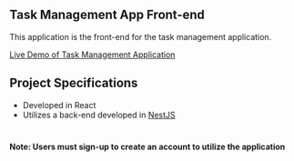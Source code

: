 ## Task Management App Front-end

This application is the front-end for the task management application.

[Live Demo of Task Management Application](https://grigsby9.github.io/task-management-frontend/)

## Project Specifications

- Developed in React
- Utilizes a back-end developed in [NestJS](https://nestjs.com/)

#

#### Note: Users must sign-up to create an account to utilize the application

#
